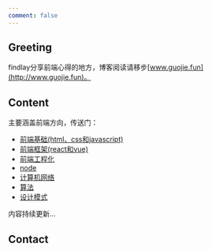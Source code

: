 ```yaml
---
comment: false
---
```


## Greeting
findlay分享前端心得的地方，博客阅读请移步[www.guojie.fun](http://www.guojie.fun)。
## Content
主要涵盖前端方向，传送门：

- [前端基础(html、css和javascript)](blog/basis/)
- [前端框架(react和vue)](blog/framework/)
- [前端工程化](blog/enginerring/)
- [node](blog/node/)
- [计算机网络](blog/cs-network/)
- [算法](blog/algorithm/)
- [设计模式](blog/design-patterns/)

内容持续更新...
## Contact
<contactMe />




